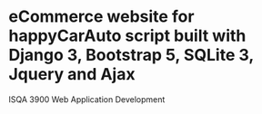 # eCommerce website for happyCarAuto script built with Django 3, Bootstrap 5, SQLite 3, Jquery and Ajax
ISQA 3900 Web Application Development
